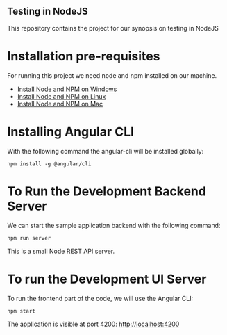 
## Testing in NodeJS

This repository contains the project for our synopsis on testing in NodeJS

# Installation pre-requisites

For running this project we need node and npm installed on our machine.

- [Install Node and NPM on Windows](https://www.youtube.com/watch?v=8ODS6RM6x7g)
- [Install Node and NPM on Linux](https://www.youtube.com/watch?v=yUdHk-Dk_BY)
- [Install Node and NPM on Mac](https://www.youtube.com/watch?v=Imj8PgG3bZU)


# Installing Angular CLI

With the following command the angular-cli will be installed globally:

    npm install -g @angular/cli 

# To Run the Development Backend Server

We can start the sample application backend with the following command:

    npm run server

This is a small Node REST API server.

# To run the Development UI Server

To run the frontend part of the code, we will use the Angular CLI:

    npm start 

The application is visible at port 4200: [http://localhost:4200](http://localhost:4200)

